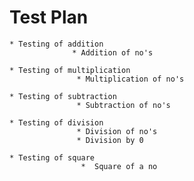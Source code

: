 # Test Plan
    
    * Testing of addition
                  * Addition of no's

    * Testing of multiplication
                   * Multiplication of no's

    * Testing of subtraction
                   * Subtraction of no's

    * Testing of division
                   * Division of no's
                   * Division by 0

    * Testing of square
                    *  Square of a no
